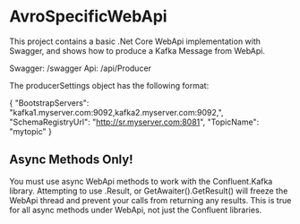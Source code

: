 ﻿# AvroSpecificWebApi

This project contains a basic .Net Core WebApi implementation with Swagger, and shows how to produce a Kafka Message from WebApi. 

Swagger: /swagger
Api: /api/Producer

The producerSettings object has the following format:

{
  "BootstrapServers": "kafka1.myserver.com:9092,kafka2.myserver.com:9092,",
  "SchemaRegistryUrl": "http://sr.myserver.com:8081",
  "TopicName": "mytopic"
}

## Async Methods Only!

You must use async WebApi methods to work with the Confluent.Kafka library. Attempting to use .Result, or GetAwaiter().GetResult() will freeze the WebApi thread and prevent your calls from returning any results. This is true for all async methods under WebApi, not just the Confluent libraries.
